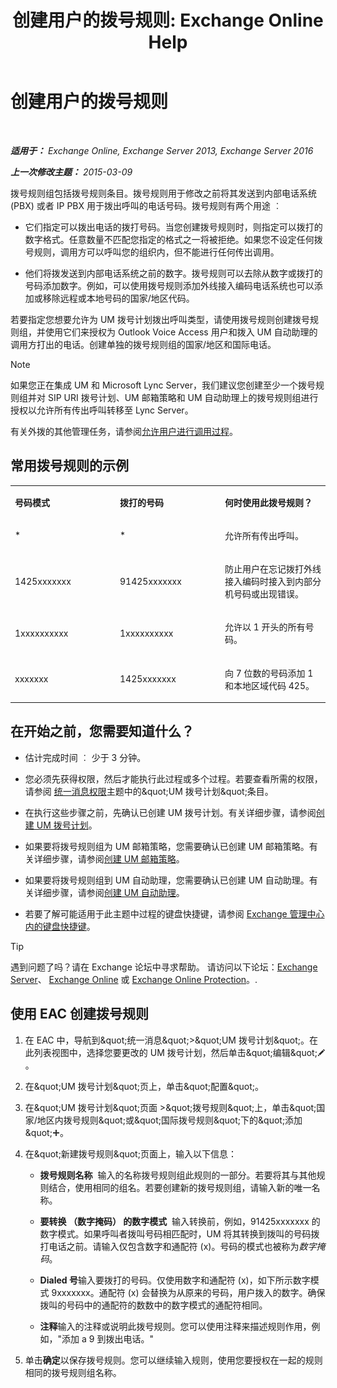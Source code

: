 ﻿---
title: '创建用户的拨号规则: Exchange Online Help'
TOCTitle: 创建用户的拨号规则
ms:assetid: c11e3d62-3eb1-4d7e-8741-9bede593e2df
ms:mtpsurl: https://technet.microsoft.com/zh-cn/library/JJ898502(v=EXCHG.150)
ms:contentKeyID: 51408273
ms.date: 05/23/2018
mtps_version: v=EXCHG.150
ms.translationtype: MT
---

# 创建用户的拨号规则

 

_**适用于：** Exchange Online, Exchange Server 2013, Exchange Server 2016_

_**上一次修改主题：** 2015-03-09_

拨号规则组包括拨号规则条目。拨号规则用于修改之前将其发送到内部电话系统 (PBX) 或者 IP PBX 用于拨出呼叫的电话号码。拨号规则有两个用途 ︰

  - 它们指定可以拨出电话的拨打号码。当您创建拨号规则时，则指定可以拨打的数字格式。任意数量不匹配您指定的格式之一将被拒绝。如果您不设定任何拨号规则，调用方可以呼叫您的组织内，但不能进行任何传出调用。

  - 他们将拨发送到内部电话系统之前的数字。拨号规则可以去除从数字或拨打的号码添加数字。例如，可以使用拨号规则添加外线接入编码电话系统也可以添加或移除远程或本地号码的国家/地区代码。

若要指定您想要允许为 UM 拨号计划拨出呼叫类型，请使用拨号规则创建拨号规则组，并使用它们来授权为 Outlook Voice Access 用户和拨入 UM 自动助理的调用方打出的电话。创建单独的拨号规则组的国家/地区和国际电话。

> [!NOTE]  
> 如果您正在集成 UM 和 Microsoft Lync Server，我们建议您创建至少一个拨号规则组并对 SIP URI 拨号计划、UM 邮箱策略和 UM 自动助理上的拨号规则组进行授权以允许所有传出呼叫转移至 Lync Server。


有关外拨的其他管理任务，请参阅[允许用户进行调用过程](allowing-users-to-make-calls-procedures-exchange-2013-help.md)。

## 常用拨号规则的示例


<table>
<colgroup>
<col style="width: 33%" />
<col style="width: 33%" />
<col style="width: 33%" />
</colgroup>
<tbody>
<tr class="odd">
<td><p><strong>号码模式</strong></p></td>
<td><p><strong>拨打的号码</strong></p></td>
<td><p><strong>何时使用此拨号规则？</strong></p></td>
</tr>
<tr class="even">
<td><p>*</p></td>
<td><p>*</p></td>
<td><p>允许所有传出呼叫。</p></td>
</tr>
<tr class="odd">
<td><p>1425xxxxxxx</p></td>
<td><p>91425xxxxxxx</p></td>
<td><p>防止用户在忘记拨打外线接入编码时接入到内部分机号码或出现错误。</p></td>
</tr>
<tr class="even">
<td><p>1xxxxxxxxxx</p></td>
<td><p>1xxxxxxxxxx</p></td>
<td><p>允许以 1 开头的所有号码。</p></td>
</tr>
<tr class="odd">
<td><p>xxxxxxx</p></td>
<td><p>1425xxxxxxx</p></td>
<td><p>向 7 位数的号码添加 1 和本地区域代码 425。</p></td>
</tr>
</tbody>
</table>


## 在开始之前，您需要知道什么？

  - 估计完成时间 ︰ 少于 3 分钟。

  - 您必须先获得权限，然后才能执行此过程或多个过程。若要查看所需的权限，请参阅 [统一消息权限](unified-messaging-permissions-exchange-2013-help.md)主题中的\&quot;UM 拨号计划\&quot;条目。

  - 在执行这些步骤之前，先确认已创建 UM 拨号计划。有关详细步骤，请参阅[创建 UM 拨号计划](create-a-um-dial-plan-exchange-2013-help.md)。

  - 如果要将拨号规则组为 UM 邮箱策略，您需要确认已创建 UM 邮箱策略。有关详细步骤，请参阅[创建 UM 邮箱策略](create-a-um-mailbox-policy-exchange-2013-help.md)。

  - 如果要将拨号规则组到 UM 自动助理，您需要确认已创建 UM 自动助理。有关详细步骤，请参阅[创建 UM 自动助理](create-a-um-auto-attendant-exchange-2013-help.md)。

  - 若要了解可能适用于此主题中过程的键盘快捷键，请参阅 [Exchange 管理中心内的键盘快捷键](keyboard-shortcuts-in-the-exchange-admin-center-exchange-online-protection-help.md)。

> [!TIP]  
> 遇到问题了吗？请在 Exchange 论坛中寻求帮助。 请访问以下论坛：<a href="https://go.microsoft.com/fwlink/p/?linkid=60612">Exchange Server</a>、 <a href="https://go.microsoft.com/fwlink/p/?linkid=267542">Exchange Online</a> 或 <a href="https://go.microsoft.com/fwlink/p/?linkid=285351">Exchange Online Protection</a>。.


## 使用 EAC 创建拨号规则

1.  在 EAC 中，导航到\&quot;统一消息\&quot;\>\&quot;UM 拨号计划\&quot;。在此列表视图中，选择您要更改的 UM 拨号计划，然后单击\&quot;编辑\&quot;![编辑图标](images/Bb124582.6f53ccb2-1f13-4c02-bea0-30690e6ea71d(EXCHG.150).gif "编辑图标")。

2.  在\&quot;UM 拨号计划\&quot;页上，单击\&quot;配置\&quot;。

3.  在\&quot;UM 拨号计划\&quot;页面 \>\&quot;拨号规则\&quot;上，单击\&quot;国家/地区内拨号规则\&quot;或\&quot;国际拨号规则\&quot;下的\&quot;添加\&quot;![添加图标](images/JJ218640.c1e75329-d6d7-4073-a27d-498590bbb558(EXCHG.150).gif "添加图标")。

4.  在\&quot;新建拨号规则\&quot;页面上，输入以下信息：
    
      - **拨号规则名称**  输入的名称拨号规则组此规则的一部分。若要将其与其他规则结合，使用相同的组名。若要创建新的拨号规则组，请输入新的唯一名称。
    
      - **要转换 （数字掩码） 的数字模式**  输入转换前，例如，91425xxxxxxx 的数字模式。如果呼叫者拨叫号码相匹配时，UM 将其转换到拨叫的号码拨打电话之前。请输入仅包含数字和通配符 (x)。号码的模式也被称为*数字掩码*。
    
      - **Dialed 号**输入要拨打的号码。仅使用数字和通配符 (x)，如下所示数字模式 9xxxxxxx。通配符 (x) 会替换为从原来的号码，用户拨入的数字。确保拨叫的号码中的通配符的数数中的数字模式的通配符相同。
    
      - **注释**输入的注释或说明此拨号规则。您可以使用注释来描述规则作用，例如，"添加 a 9 到拨出电话。"

5.  单击**确定**以保存拨号规则。您可以继续输入规则，使用您要授权在一起的规则相同的拨号规则组名称。

